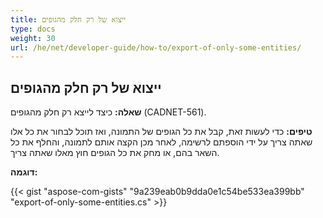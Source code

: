 ```yaml
---
title: ייצוא של רק חלק מהגופים 
type: docs
weight: 30
url: /he/net/developer-guide/how-to/export-of-only-some-entities/
---
```


## **ייצוא של רק חלק מהגופים**

**שאלה:** כיצד לייצא רק חלק מהגופים (CADNET-561).

**טיפים:** כדי לעשות זאת, קבל את כל הגופים של התמונה, ואז תוכל לבחור את כל אלו שאתה צריך על ידי הוספתם לרשימה, לאחר מכן הקצה אותם לתמונה, והחלף את כל השאר בהם, או מחק את כל הגופים חוץ מאלו שאתה צריך.

**דוגמה:**

{{< gist "aspose-com-gists" "9a239eab0b9dda0e1c54be533ea399bb" "export-of-only-some-entities.cs" >}}
